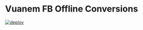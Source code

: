 # Vuanem FB Offline Conversions

[![deploy](https://github.com/vuanembi/vuanem_fb_offline_conversions/actions/workflows/main.yaml/badge.svg)](https://github.com/vuanembi/vuanem_fb_offline_conversions/actions/workflows/main.yaml)

